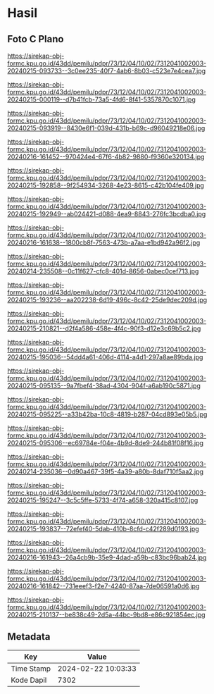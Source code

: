 # Hasil

## Foto C Plano

https://sirekap-obj-formc.kpu.go.id/43dd/pemilu/pdpr/73/12/04/10/02/7312041002003-20240215-093733--3c0ee235-40f7-4ab6-8b03-c523e7e4cea7.jpg

https://sirekap-obj-formc.kpu.go.id/43dd/pemilu/pdpr/73/12/04/10/02/7312041002003-20240215-000119--d7b41fcb-73a5-4fd6-8f41-5357870c1071.jpg

https://sirekap-obj-formc.kpu.go.id/43dd/pemilu/pdpr/73/12/04/10/02/7312041002003-20240215-093919--8430e6f1-039d-431b-b69c-d96049218e06.jpg

https://sirekap-obj-formc.kpu.go.id/43dd/pemilu/pdpr/73/12/04/10/02/7312041002003-20240216-161452--970424e4-67f6-4b82-9880-f9360e320134.jpg

https://sirekap-obj-formc.kpu.go.id/43dd/pemilu/pdpr/73/12/04/10/02/7312041002003-20240215-192858--9f254934-3268-4e23-8615-c42b104fe409.jpg

https://sirekap-obj-formc.kpu.go.id/43dd/pemilu/pdpr/73/12/04/10/02/7312041002003-20240215-192949--ab024421-d088-4ea9-8843-276fc3bcdba0.jpg

https://sirekap-obj-formc.kpu.go.id/43dd/pemilu/pdpr/73/12/04/10/02/7312041002003-20240216-161638--1800cb8f-7563-473b-a7aa-e1bd942a96f2.jpg

https://sirekap-obj-formc.kpu.go.id/43dd/pemilu/pdpr/73/12/04/10/02/7312041002003-20240214-235508--0c11f627-cfc8-401d-8656-0abec0cef713.jpg

https://sirekap-obj-formc.kpu.go.id/43dd/pemilu/pdpr/73/12/04/10/02/7312041002003-20240215-193236--aa202238-6d19-496c-8c42-25de9dec209d.jpg

https://sirekap-obj-formc.kpu.go.id/43dd/pemilu/pdpr/73/12/04/10/02/7312041002003-20240215-210821--d2f4a586-458e-4f4c-90f3-d12e3c69b5c2.jpg

https://sirekap-obj-formc.kpu.go.id/43dd/pemilu/pdpr/73/12/04/10/02/7312041002003-20240215-195036--54dd4a61-406d-4114-a4d1-297a8ae89bda.jpg

https://sirekap-obj-formc.kpu.go.id/43dd/pemilu/pdpr/73/12/04/10/02/7312041002003-20240215-095135--9a7fbef4-38ad-4304-904f-a6ab190c5871.jpg

https://sirekap-obj-formc.kpu.go.id/43dd/pemilu/pdpr/73/12/04/10/02/7312041002003-20240215-095225--a33b42ba-10c8-4819-b287-04cd893e05b5.jpg

https://sirekap-obj-formc.kpu.go.id/43dd/pemilu/pdpr/73/12/04/10/02/7312041002003-20240215-095306--ec69784e-f04e-4b9d-8de9-244b81f08f16.jpg

https://sirekap-obj-formc.kpu.go.id/43dd/pemilu/pdpr/73/12/04/10/02/7312041002003-20240214-235036--0d90a467-39f5-4a39-a80b-8daf710f5aa2.jpg

https://sirekap-obj-formc.kpu.go.id/43dd/pemilu/pdpr/73/12/04/10/02/7312041002003-20240215-195247--3c5c5ffe-5733-4f74-a658-320a415c8107.jpg

https://sirekap-obj-formc.kpu.go.id/43dd/pemilu/pdpr/73/12/04/10/02/7312041002003-20240215-193837--72efef40-5dab-410b-8cfd-c42f289d0193.jpg

https://sirekap-obj-formc.kpu.go.id/43dd/pemilu/pdpr/73/12/04/10/02/7312041002003-20240216-161943--26a4cb9b-35e9-4dad-a59b-c83bc96bab24.jpg

https://sirekap-obj-formc.kpu.go.id/43dd/pemilu/pdpr/73/12/04/10/02/7312041002003-20240216-161842--731eeef3-f2e7-4240-87aa-7de06591a0d6.jpg

https://sirekap-obj-formc.kpu.go.id/43dd/pemilu/pdpr/73/12/04/10/02/7312041002003-20240215-210137--be838c49-2d5a-44bc-9bd8-e86c921854ec.jpg


## Metadata

| Key        | Value               |
| ---------- | ------------------- |
| Time Stamp | 2024-02-22 10:03:33 |
| Kode Dapil | 7302                |



